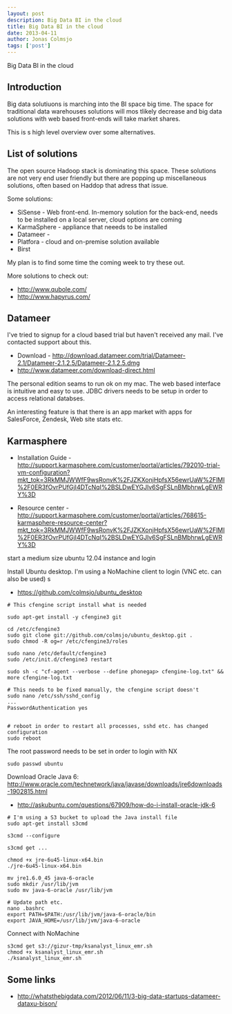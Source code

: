 ```yaml
---
layout: post
description: Big Data BI in the cloud
title: Big Data BI in the cloud
date: 2013-04-11
author: Jonas Colmsjo
tags: ['post']
---
```


Big Data BI in the cloud





## Introduction

Big data solutiuons is marching into the BI space big time. The space for traditional data warehouses
solutions will mos tlikely decrease and big data solutions with web based front-ends will take market
shares.

This is s high level overview over some alternatives.


## List of solutions

The open source Hadoop stack is dominating this space. These solutions are not very end user friendly 
but there are popping up miscellaneous solutions, often based on Haddop that adress that issue.

Some solutions:

 * SiSense - Web front-end. In-memory solution for the back-end, needs to be installed on a local server, cloud options are coming
 * KarmaSphere - appliance that neeeds to be installed
 * Datameer - 
 * Platfora - cloud and on-premise solution available
 * Birst

 My plan is to find some time the coming week to try these out.

More solutions to check out:
 * http://www.qubole.com/
 * http://www.hapyrus.com/


## Datameer

I've tried to signup for a cloud based trial but haven't received any mail. I've contacted support about this.

 * Download - http://download.datameer.com/trial/Datameer-2.1/Datameer-2.1.2.5/Datameer-2.1.2.5.dmg
 * http://www.datameer.com/download-direct.html

The personal edition seams to run ok on my mac. The web based interface is intuitive and easy to use. JDBC drivers needs to be setup in order to access relational databses. 

An interesting feature is that there is an app market with apps for SalesForce, Zendesk, Web site stats etc. 


## Karmasphere

* Installation Guide - http://support.karmasphere.com/customer/portal/articles/792010-trial-vm-configuration?mkt_tok=3RkMMJWWfF9wsRonvK%2FJZKXonjHpfsX56ewrUaW%2FlMI%2F0ER3fOvrPUfGjI4DTcNqI%2BSLDwEYGJlv6SgFSLnBMbhrwLgEWRY%3D

 * Resource center - http://support.karmasphere.com/customer/portal/articles/768615-karmasphere-resource-center?mkt_tok=3RkMMJWWfF9wsRonvK%2FJZKXonjHpfsX56ewrUaW%2FlMI%2F0ER3fOvrPUfGjI4DTcNqI%2BSLDwEYGJlv6SgFSLnBMbhrwLgEWRY%3D


start a medium size ubuntu 12.04 instance and login

Install Ubuntu desktop. I'm using a NoMachine client to login (VNC etc. can also be used) s

 * https://github.com/colmsjo/ubuntu_desktop

```
# This cfengine script install what is needed

sudo apt-get install -y cfengine3 git

cd /etc/cfengine3
sudo git clone git://github.com/colmsjo/ubuntu_desktop.git .
sudo chmod -R og=r /etc/cfengine3/roles

sudo nano /etc/default/cfengine3
sudo /etc/init.d/cfengine3 restart

sudo sh -c "cf-agent --verbose --define phonegap> cfengine-log.txt" && more cfengine-log.txt

# This needs to be fixed manually, the cfengine script doesn't
sudo nano /etc/ssh/sshd_config 
...
PasswordAuthentication yes


# reboot in order to restart all processes, sshd etc. has changed configuration
sudo reboot
```

The root password needs to be set in order to login with NX

```
sudo passwd ubuntu
```


Download Oracle Java 6: http://www.oracle.com/technetwork/java/javase/downloads/jre6downloads-1902815.html

* http://askubuntu.com/questions/67909/how-do-i-install-oracle-jdk-6


```
# I'm using a S3 bucket to upload the Java install file
sudo apt-get install s3cmd

s3cmd --configure

s3cmd get ...

chmod +x jre-6u45-linux-x64.bin 
./jre-6u45-linux-x64.bin

mv jre1.6.0_45 java-6-oracle
sudo mkdir /usr/lib/jvm
sudo mv java-6-oracle /usr/lib/jvm

# Update path etc.
nano .bashrc
export PATH=$PATH:/usr/lib/jvm/java-6-oracle/bin
export JAVA_HOME=/usr/lib/jvm/java-6-oracle

```


Connect with NoMachine

```
s3cmd get s3://gizur-tmp/ksanalyst_linux_emr.sh
chmod +x ksanalyst_linux_emr.sh 
./ksanalyst_linux_emr.sh 
```


## Some links


 * http://whatsthebigdata.com/2012/06/11/3-big-data-startups-datameer-dataxu-bison/


